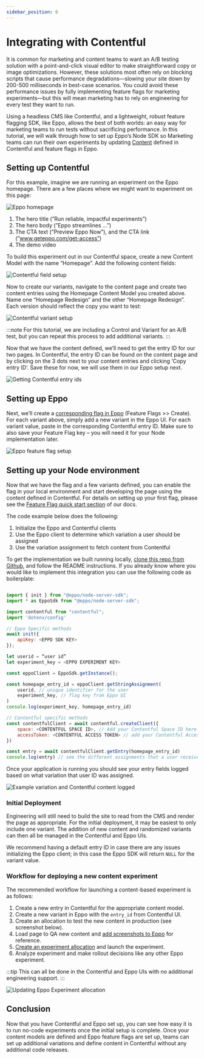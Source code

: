 ```yaml
---
sidebar_position: 6
---
```


# Integrating with Contentful

It is common for marketing and content teams to want an A/B testing solution with a point-and-click visual editor to make straightforward copy or image optimizations. However, these solutions most often rely on blocking scripts that cause performance degradations—slowing your site down by 200-500 milliseconds in best-case scenarios. You could avoid these performance issues by fully implementing feature flags for marketing experiments—but this will mean marketing has to rely on engineering for every test they want to run.

Using a headless CMS like Contentful, and a lightweight, robust feature flagging SDK, like Eppo, allows the best of both worlds: an easy way for marketing teams to run tests without sacrificing performance. In this tutorial, we will walk through how to set up Eppo’s Node SDK so Marketing teams can run their own experiments by updating [Content](https://www.contentful.com/help/content-model-and-content-type/) defined in Contentful and feature flags in Eppo. 


## Setting up Contentful

For this example, imagine we are running an experiment on the Eppo homepage. There are a few places where we might want to experiment on this page:

![Eppo homepage](/img/how-tos/integrating-with-contentful/eppo-homepage.png)

1. The hero title (”Run reliable, impactful experiments”)
2. The hero body (”Eppo streamlines …”)
3. The CTA text (”Preview Eppo Now”), and the CTA link (”www.geteppo.com/get-access”)
4. The demo video

To build this experiment out in our Contentful space, create a new Content Model with the name “Homepage”. Add the following content fields:

![Contentful field setup](/img/how-tos/integrating-with-contentful/contentful-field-setup.png)

Now to create our variants, navigate to the content page and create two content entries using the Homepage Content Model you created above. Name one “Homepage Redesign” and the other “Homepage Redesign”. Each version should reflect the copy you want to test:

![Contentful variant setup](/img/how-tos/integrating-with-contentful/contentful-variant-setup.png)


:::note
For this tutorial, we are including a Control and Variant for an A/B test, but you can repeat this process to add additional variants.
:::

Now that we have the content defined, we’ll need to get the entry ID for our two pages. In Contentful, the entry ID can be found on the content page and by clicking on the 3 dots next to your content entries and clicking ‘Copy entry ID’. Save these for now, we will use them in our Eppo setup next.

![Getting Contentful entry ids](/img/how-tos/integrating-with-contentful/getting-contentful-entry-ids.png)

## Setting up Eppo

Next, we’ll create a [corresponding flag in Eppo](/feature-flag-quickstart/) (Feature Flags >> Create). For each variant above, simply add a new variant in the Eppo UI. For each variant value, paste in the corresponding Contentful entry ID. Make sure to also save your Feature Flag key – you will need it for your Node implementation later.

![Eppo feature flag setup](/img/how-tos/integrating-with-contentful/eppo-feature-flag-setup.png)

## Setting up your Node environment
Now that we have the flag and a few variants defined, you can enable the flag in your local environment and start developing the page using the content defined in Contentful. For details on setting up your first flag, please see the [Feature Flag quick start section](/feature-flag-quickstart) of our docs.

The code example below does the following:

1. Initialize the Eppo and Contentful clients
2. Use the Eppo client to determine which variation a user should be assigned
3. Use the variation assignment to fetch content from Contentful

To get the implementation we built running locally, [clone this repo from Github](https://github.com/hhargreaveseppo/contentful_eppo_blog), and follow the README instructions. If you already know where you would like to implement this integration you can use the following code as boilerplate:

```js

import { init } from "@eppo/node-server-sdk";
import * as EppoSdk from "@eppo/node-server-sdk";

import contentful from "contentful";
import 'dotenv/config'

// Eppo Specific methods
await init({
    apiKey: <EPPO SDK KEY>
});

let userid = “user id”
let experiment_key = <EPPO EXPERIMENT KEY>

const eppoClient = EppoSdk.getInstance();

const homepage_entry_id = eppoClient.getStringAssignment(
    userid, // unique identifier for the user
    experiment_key, // flag key from Eppo UI
)
console.log(experiment_key, homepage_entry_id)

// Contentful specific methods
const contentfulClient = await contentful.createClient({
    space: <CONTENTFUL SPACE ID>, // Add your Contentful Space ID here
    accessToken: <CONTENTFUL ACCESS TOKEN> // add your Contentful Access Token here
})

const entry = await contentfulClient.getEntry(homepage_entry_id)
console.log(entry) // see the different assignments that a user received
```

Once your application is running you should see your entry fields logged based on what variation that user ID was assigned.

![Example variation and Contentful content logged](/img/how-tos/integrating-with-contentful/example-variation-log.png)


### Initial Deployment

Engineering will still need to build the site to read from the CMS and render the page as appropriate. For the initial deployment, it may be easiest to only include one variant. The addition of new content and randomized variants can then all be managed in the Contentful and Eppo UIs.

We recommend having a default entry ID in case there are any issues initializing the Eppo client; in this case the Eppo SDK will return `NULL` for the variant value.

### Workflow for deploying a new content experiment

The recommended workflow for launching a content-based experiment is as follows:

1. Create a new entry in Contentful for the appropriate content model.
2. Create a new variant in Eppo with the `entry_id` from Contentful UI.
3. Create an allocation to test the new content in production (see screenshot below).
4. Load page to QA new content and [add screenshots to Eppo](/experiments/creating-experiments/#8-click-save-changes) for reference.
5. [Create an experiment allocation](/feature-flags/use-cases/experiment-assignment/) and launch the experiment.
6. Analyze experiment and make rollout decisions like any other Eppo experiment.

:::tip
This can all be done in the Contentful and Eppo UIs with no additional engineering support.
:::

![Updating Eppo Experiment allocation](/img/how-tos/integrating-with-contentful/updating-eppo-allocation.png)

## Conclusion

Now that you have Contentful and Eppo set up, you can see how easy it is to run no-code experiments once the initial setup is complete. Once your content models are defined and Eppo feature flags are set up, teams can set up additional variations and define content in Contentful without any additional code releases.
